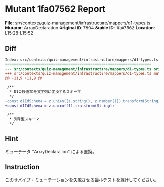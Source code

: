 # Mutant 1fa07562 Report

**File**: src/contexts/quiz-management/infrastructure/mappers/d1-types.ts
**Mutator**: ArrayDeclaration
**Original ID**: 7804
**Stable ID**: 1fa07562
**Location**: L15:28–L15:52

## Diff

```diff
Index: src/contexts/quiz-management/infrastructure/mappers/d1-types.ts
===================================================================
--- src/contexts/quiz-management/infrastructure/mappers/d1-types.ts	original
+++ src/contexts/quiz-management/infrastructure/mappers/d1-types.ts	mutated #7804
@@ -11,9 +11,9 @@
 
 /**
  * D1の数値IDを文字列に変換するスキーマ
  */
-const d1IdSchema = z.union([z.string(), z.number()]).transform(String);
+const d1IdSchema = z.union([]).transform(String);
 
 /**
  * 列挙型スキーマ
  */
```

## Hint

ミューテータ "ArrayDeclaration" による置換。

## Instruction

このサバイブ・ミューテーションを失敗させる最小テストを設計してください。
